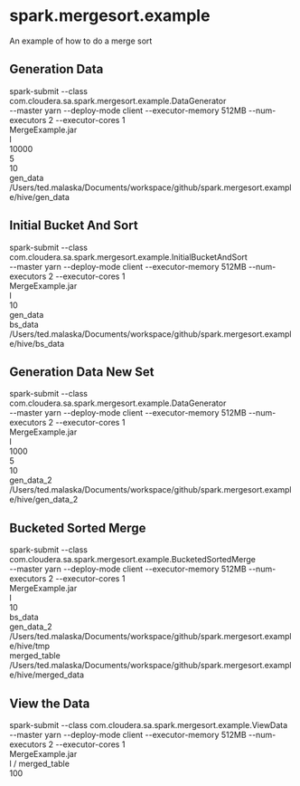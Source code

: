 # spark.mergesort.example
An example of how to do a merge sort

## Generation Data
spark-submit --class com.cloudera.sa.spark.mergesort.example.DataGenerator \
--master yarn --deploy-mode client --executor-memory 512MB --num-executors 2 --executor-cores 1 \
MergeExample.jar \
l \
10000 \
5 \
10 \
gen_data \
/Users/ted.malaska/Documents/workspace/github/spark.mergesort.example/hive/gen_data

## Initial Bucket And Sort
spark-submit --class com.cloudera.sa.spark.mergesort.example.InitialBucketAndSort \
--master yarn --deploy-mode client --executor-memory 512MB --num-executors 2 --executor-cores 1 \
MergeExample.jar \
l \
10 \
gen_data \
bs_data \
/Users/ted.malaska/Documents/workspace/github/spark.mergesort.example/hive/bs_data

## Generation Data New Set
spark-submit --class com.cloudera.sa.spark.mergesort.example.DataGenerator \
--master yarn --deploy-mode client --executor-memory 512MB --num-executors 2 --executor-cores 1 \
MergeExample.jar \
l \
1000 \
5 \
10 \
gen_data_2 \
/Users/ted.malaska/Documents/workspace/github/spark.mergesort.example/hive/gen_data_2

## Bucketed Sorted Merge
spark-submit --class com.cloudera.sa.spark.mergesort.example.BucketedSortedMerge \
--master yarn --deploy-mode client --executor-memory 512MB --num-executors 2 --executor-cores 1 \
MergeExample.jar \
l \
10 \
bs_data \
gen_data_2 \
/Users/ted.malaska/Documents/workspace/github/spark.mergesort.example/hive/tmp \
merged_table \
/Users/ted.malaska/Documents/workspace/github/spark.mergesort.example/hive/merged_data

## View the Data
spark-submit --class com.cloudera.sa.spark.mergesort.example.ViewData \
--master yarn --deploy-mode client --executor-memory 512MB --num-executors 2 --executor-cores 1 \
MergeExample.jar \
l /
merged_table \
100

